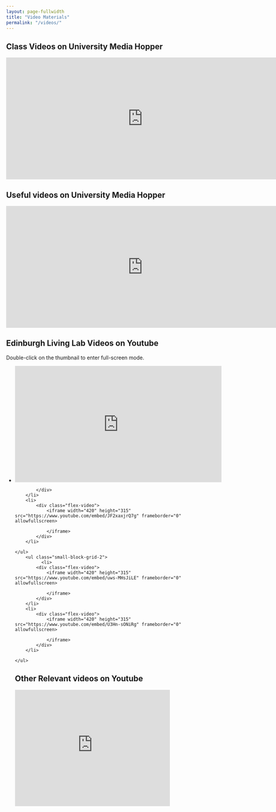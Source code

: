 ```yaml
---
layout: page-fullwidth
title: "Video Materials"
permalink: "/videos/"
---
```


<div class="t30">
<h2>Class Videos on University Media Hopper</h2>
    <iframe src="https://media.ed.ac.uk/embedplaylist/secure/embed/playlistId/1_qv6u7z89/v2/1/uiConfId/32949671" width="740" height="330" allowfullscreen webkitallowfullscreen mozAllowFullScreen allow="autoplay *; fullscreen *; encrypted-media *" frameborder="0" title="Kaltura Player"></iframe>

<h2> Useful videos on University Media Hopper</h2>
<iframe src="https://media.ed.ac.uk/embedplaylist/secure/embed/playlistId/0_0jl0rm5z/v2/1/uiConfId/32949671" width="740" height="330" allowfullscreen webkitallowfullscreen mozAllowFullScreen allow="autoplay *; fullscreen *; encrypted-media *" frameborder="0" title="Kaltura Player"></iframe>

<h2>Edinburgh Living Lab Videos on Youtube</h2>

<p>
Double-click on the thumbnail to enter full-screen mode.
</p>
    <ul class="small-block-grid-2">
        <li>
            <div class="flex-video">
                <iframe width="560" height="315" src="https://www.youtube.com/embed/zCRKvDyyHmI" frameborder="0" allow="accelerometer; autoplay; encrypted-media; gyroscope; picture-in-picture" allowfullscreen></iframe>
                	
             
            </div>
        </li>   
        <li>
            <div class="flex-video">
                <iframe width="420" height="315" src="https://www.youtube.com/embed/JF2xaxjrQ7g" frameborder="0" allowfullscreen>
                	
                </iframe>
            </div>
        </li> 
  
    </ul>
        <ul class="small-block-grid-2">
              <li>
            <div class="flex-video">
                <iframe width="420" height="315" src="https://www.youtube.com/embed/uws-MHsJiLE" frameborder="0" allowfullscreen>
                    
                </iframe>
            </div>
        </li>    
        <li>
            <div class="flex-video">
                <iframe width="420" height="315" src="https://www.youtube.com/embed/U3Hn-sONiRg" frameborder="0" allowfullscreen>
                    
                </iframe>
            </div>
        </li> 
      
    </ul>
</div>
<h2>Other Relevant videos on Youtube</h2>
<div class="flex-video">
                <iframe width="420" height="315" src="https://www.youtube.com/playlist?list=PLgYVkkPI5EOcLBLtj7abLJi3LBSH_kCAO" frameborder="0" allowfullscreen>
                    
                </iframe>
            </div>



